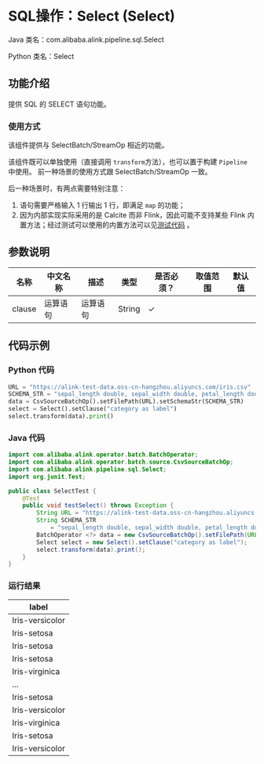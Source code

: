 # SQL操作：Select (Select)
Java 类名：com.alibaba.alink.pipeline.sql.Select

Python 类名：Select


## 功能介绍

提供 SQL 的 SELECT 语句功能。

### 使用方式

该组件提供与 SelectBatch/StreamOp 相近的功能。

该组件既可以单独使用（直接调用 `transform`方法），也可以置于构建 `Pipeline` 中使用。 前一种场景的使用方式跟 SelectBatch/StreamOp 一致。

后一种场景时，有两点需要特别注意：

1. 语句需要严格输入 1 行输出 1 行，即满足 `map` 的功能；
2. 因为内部实现实际采用的是 Calcite 而非 Flink，因此可能不支持某些 Flink
   内置方法；经过测试可以使用的内置方法可以见[测试代码](https://github.com/alibaba/Alink/blob/master/core/src/test/java/com/alibaba/alink/operator/common/sql/SelectMapperTest.java)
   。

## 参数说明

| 名称 | 中文名称 | 描述 | 类型 | 是否必须？ | 取值范围 | 默认值 |
| --- | --- | --- | --- | --- | --- | --- |
| clause | 运算语句 | 运算语句 | String | ✓ |  |  |

## 代码示例

### Python 代码

```python
URL = "https://alink-test-data.oss-cn-hangzhou.aliyuncs.com/iris.csv"
SCHEMA_STR = "sepal_length double, sepal_width double, petal_length double, petal_width double, category string";
data = CsvSourceBatchOp().setFilePath(URL).setSchemaStr(SCHEMA_STR)
select = Select().setClause("category as label")
select.transform(data).print()
```
### Java 代码
```java
import com.alibaba.alink.operator.batch.BatchOperator;
import com.alibaba.alink.operator.batch.source.CsvSourceBatchOp;
import com.alibaba.alink.pipeline.sql.Select;
import org.junit.Test;

public class SelectTest {
	@Test
	public void testSelect() throws Exception {
		String URL = "https://alink-test-data.oss-cn-hangzhou.aliyuncs.com/iris.csv";
		String SCHEMA_STR
			= "sepal_length double, sepal_width double, petal_length double, petal_width double, category string";
		BatchOperator <?> data = new CsvSourceBatchOp().setFilePath(URL).setSchemaStr(SCHEMA_STR);
		Select select = new Select().setClause("category as label");
		select.transform(data).print();
	}
}
```

### 运行结果

| label           |
|-----------------|
| Iris-versicolor |
| Iris-setosa     |
| Iris-setosa     |
| Iris-setosa     |
| Iris-virginica  |
| ...             |
| Iris-setosa     |
| Iris-versicolor |
| Iris-virginica  |
| Iris-setosa     |
| Iris-versicolor |
